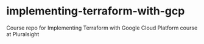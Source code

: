 # implementing-terraform-with-gcp
Course repo for Implementing Terraform with Google Cloud Platform course at Pluralsight
